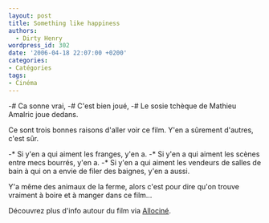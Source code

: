 ```yaml
---
layout: post
title: Something like happiness
authors:
  - Dirty Henry
wordpress_id: 302
date: '2006-04-18 22:07:00 +0200'
categories:
- Catégories
tags:
- Cinéma
---
```

-# Ca sonne vrai, 
-# C'est bien joué, 
-# Le sosie tchèque de Mathieu Amalric joue dedans. 

Ce sont trois bonnes raisons d'aller voir ce film. Y'en a sûrement d'autres, c'est sûr. 

-* Si y'en a qui aiment les franges, y'en a. 
-* Si y'en a qui aiment les scènes entre mecs bourrés, y'en a. 
-* Si y'en a qui aiment les vendeurs de salles de bain à qui on a envie de filer des baignes, y'en a aussi. 

Y'a même des animaux de la ferme, alors c'est pour dire qu'on trouve vraiment à boire et à manger dans ce film…

Découvrez plus d'info autour du film via [Allociné](http://www.allocine.fr/film/fichefilm_gen_cfilm=108851.html).
